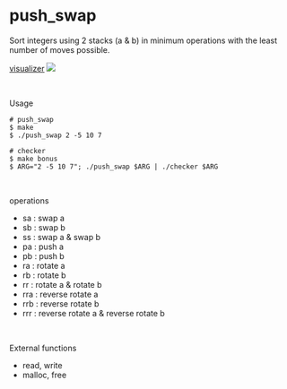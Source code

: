 # push_swap
Sort integers using 2 stacks (a & b) in minimum operations with the least number of moves possible.

[visualizer](https://github.com/o-reo/push_swap_visualizer)
![](image/push_swap_100_20230507.gif)

<br>

Usage
```shell
# push_swap
$ make
$ ./push_swap 2 -5 10 7

# checker
$ make bonus
$ ARG="2 -5 10 7"; ./push_swap $ARG | ./checker $ARG
```

<br>

operations  
- sa : swap a
- sb : swap b
- ss : swap a & swap b
- pa : push a
- pb : push b
- ra : rotate a
- rb : rotate b
- rr : rotate a & rotate b
- rra : reverse rotate a
- rrb : reverse rotate b
- rrr : reverse rotate a & reverse rotate b

<br>

External functions
- read, write
- malloc, free
